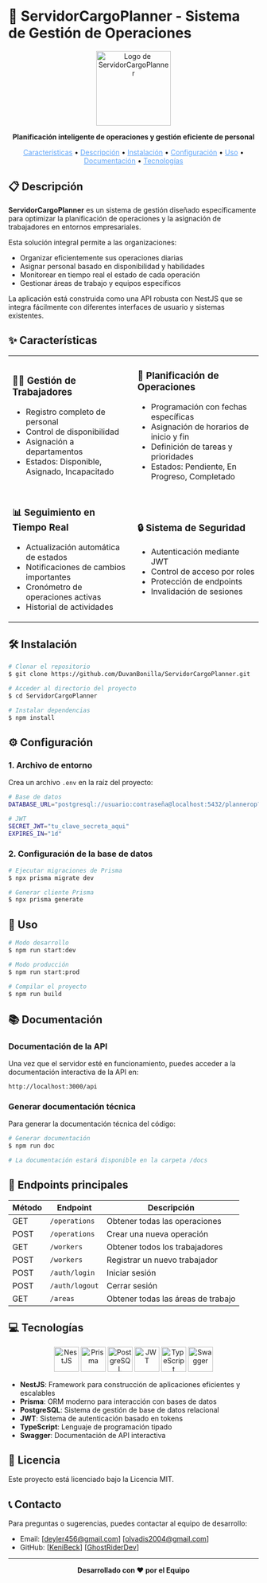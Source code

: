 # 🚀 ServidorCargoPlanner - Sistema de Gestión de Operaciones

<p align="center">
  <img src="https://nestjs.com/img/logo-small.svg" width="150" alt="Logo de ServidorCargoPlanner" />
</p>

<p align="center">
  <b>Planificación inteligente de operaciones y gestión eficiente de personal</b>
</p>

<p align="center">
  <a href="#✨-características"  style="color:#60a5fa">Características</a> •
  <a href="#📋-descripción"  style="color:#60a5fa"  >Descripción</a> •
  <a href="#🛠️-instalación"   style="color:#60a5fa">Instalación</a> •
  <a href="#⚙️-configuración"  style="color:#60a5fa">Configuración</a> •
  <a href="#🔧-uso"  style="color:#60a5fa">Uso</a> •
  <a href="#📚-documentación"  style="color:#60a5fa">Documentación</a> •
  <a href="#💻-tecnologías"  style="color:#60a5fa">Tecnologías</a>
</p>

## 📋 Descripción

**ServidorCargoPlanner** es un sistema de gestión diseñado específicamente para optimizar la planificación de operaciones y la asignación de trabajadores en entornos empresariales. 

Esta solución integral permite a las organizaciones:
- Organizar eficientemente sus operaciones diarias
- Asignar personal basado en disponibilidad y habilidades
- Monitorear en tiempo real el estado de cada operación
- Gestionar áreas de trabajo y equipos específicos

La aplicación está construida como una API robusta con NestJS que se integra fácilmente con diferentes interfaces de usuario y sistemas existentes.

## ✨ Características

<table>
  <tr>
    <td width="50%">
      <h3>🧑‍💼 Gestión de Trabajadores</h3>
      <ul>
        <li>Registro completo de personal</li>
        <li>Control de disponibilidad</li>
        <li>Asignación a departamentos</li>
        <li>Estados: Disponible, Asignado, Incapacitado</li>
      </ul>
    </td>
    <td width="50%">
      <h3>📅 Planificación de Operaciones</h3>
      <ul>
        <li>Programación con fechas específicas</li>
        <li>Asignación de horarios de inicio y fin</li>
        <li>Definición de tareas y prioridades</li>
        <li>Estados: Pendiente, En Progreso, Completado</li>
      </ul>
    </td>
  </tr>
  <tr>
    <td width="50%">
      <h3>📊 Seguimiento en Tiempo Real</h3>
      <ul>
        <li>Actualización automática de estados</li>
        <li>Notificaciones de cambios importantes</li>
        <li>Cronómetro de operaciones activas</li>
        <li>Historial de actividades</li>
      </ul>
    </td>
    <td width="50%">
      <h3>🔒 Sistema de Seguridad</h3>
      <ul>
        <li>Autenticación mediante JWT</li>
        <li>Control de acceso por roles</li>
        <li>Protección de endpoints</li>
        <li>Invalidación de sesiones</li>
      </ul>
    </td>
  </tr>
</table>

## 🛠️ Instalación

```bash
# Clonar el repositorio
$ git clone https://github.com/DuvanBonilla/ServidorCargoPlanner.git

# Acceder al directorio del proyecto
$ cd ServidorCargoPlanner

# Instalar dependencias
$ npm install
```

## ⚙️ Configuración

### 1. Archivo de entorno

Crea un archivo `.env` en la raíz del proyecto:

```bash
# Base de datos
DATABASE_URL="postgresql://usuario:contraseña@localhost:5432/plannerop?schema=public"

# JWT
SECRET_JWT="tu_clave_secreta_aqui"
EXPIRES_IN="1d"

```

### 2. Configuración de la base de datos

```bash
# Ejecutar migraciones de Prisma
$ npx prisma migrate dev

# Generar cliente Prisma
$ npx prisma generate
```

## 🔧 Uso

```bash
# Modo desarrollo
$ npm run start:dev

# Modo producción
$ npm run start:prod

# Compilar el proyecto
$ npm run build
```

## 📚 Documentación

### Documentación de la API

Una vez que el servidor esté en funcionamiento, puedes acceder a la documentación interactiva de la API en:

```
http://localhost:3000/api
```

### Generar documentación técnica

Para generar la documentación técnica del código:

```bash
# Generar documentación
$ npm run doc

# La documentación estará disponible en la carpeta /docs
```

## 📡 Endpoints principales

| Método | Endpoint | Descripción |
|--------|----------|-------------|
| GET | `/operations` | Obtener todas las operaciones |
| POST | `/operations` | Crear una nueva operación |
| GET | `/workers` | Obtener todos los trabajadores |
| POST | `/workers` | Registrar un nuevo trabajador |
| POST | `/auth/login` | Iniciar sesión |
| POST | `/auth/logout` | Cerrar sesión |
| GET | `/areas` | Obtener todas las áreas de trabajo |

## 💻 Tecnologías

<p align="center">
  <img src="https://nestjs.com/img/logo-small.svg" width="50" alt="NestJS" title="NestJS" />
  <img src="https://cdn.jsdelivr.net/gh/offensive-vk/Icons/prisma/prisma-original.svg" width="50" alt="Prisma" title="Prisma"/>
  <img src="https://www.postgresql.org/media/img/about/press/elephant.png" width="50" alt="PostgreSQL" title="PostgreSQL" />
  <img src="https://jwt.io/img/pic_logo.svg" width="50" alt="JWT" title="JWT" />
  <img src="https://upload.wikimedia.org/wikipedia/commons/4/4c/Typescript_logo_2020.svg" width="50" alt="TypeScript" title="TypeScript" />
  <img src="https://cdn.jsdelivr.net/gh/offensive-vk/Icons/swagger/swagger-original.svg" width="50" alt="Swagger" title="Swagger" />
</p>

- **NestJS**: Framework para construcción de aplicaciones eficientes y escalables
- **Prisma**: ORM moderno para interacción con bases de datos
- **PostgreSQL**: Sistema de gestión de base de datos relacional
- **JWT**: Sistema de autenticación basado en tokens
- **TypeScript**: Lenguaje de programación tipado
- **Swagger**: Documentación de API interactiva

## 📝 Licencia

Este proyecto está licenciado bajo la Licencia MIT.

## 📞 Contacto

Para preguntas o sugerencias, puedes contactar al equipo de desarrollo:

- Email: [deyler456@gmail.com] [olvadis2004@gmail.com]
- GitHub: [[KeniBeck](https://github.com/KeniBeck/)] [[GhostRiderDev](https://github.com/GhostRiderDev)]

---

<p align="center">
  <b>Desarrollado con ❤️ por el Equipo</b>
</p>